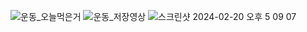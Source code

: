 ![운동_오늘먹은거](https://github.com/Yangnyeon/MyNutritional/assets/87749498/79f37603-394c-456d-b34a-4e2005d95ae7)
![운동_저장영상](https://github.com/Yangnyeon/MyNutritional/assets/87749498/1f299013-52e1-489c-960b-0c2fac93cb58)
![스크린샷 2024-02-20 오후 5 09 07](https://github.com/Yangnyeon/MyNutritional/assets/87749498/e3afcf7c-89da-4f9c-b46e-245fbf0880cb)
